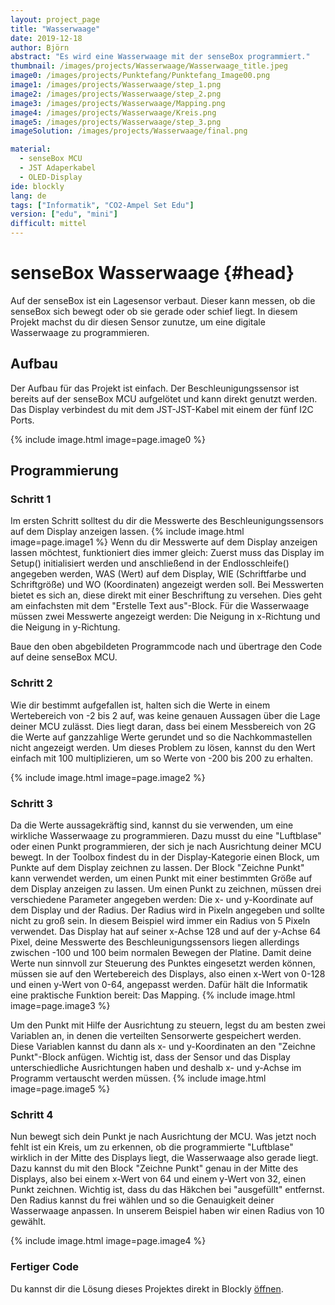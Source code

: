 ```yaml
---
layout: project_page
title: "Wasserwaage"
date: 2019-12-18
author: Björn
abstract: "Es wird eine Wasserwaage mit der senseBox programmiert."
thumbnail: /images/projects/Wasserwaage/Wasserwaage_title.jpeg
image0: /images/projects/Punktefang/Punktefang_Image00.png
image1: /images/projects/Wasserwaage/step_1.png
image2: /images/projects/Wasserwaage/step_2.png
image3: /images/projects/Wasserwaage/Mapping.png
image4: /images/projects/Wasserwaage/Kreis.png
image5: /images/projects/Wasserwaage/step_3.png
imageSolution: /images/projects/Wasserwaage/final.png

material:
  - senseBox MCU
  - JST Adaperkabel
  - OLED-Display
ide: blockly
lang: de
tags: ["Informatik", "CO2-Ampel Set Edu"]
version: ["edu", "mini"]
difficult: mittel
---
```


# senseBox Wasserwaage {#head}

Auf der senseBox ist ein Lagesensor verbaut. Dieser kann messen, ob die senseBox sich bewegt oder ob sie gerade oder schief liegt. In diesem Projekt machst du dir diesen Sensor zunutze, um eine digitale Wasserwaage zu programmieren.

## Aufbau

Der Aufbau für das Projekt ist einfach. Der Beschleunigungssensor ist bereits auf der senseBox MCU aufgelötet und kann direkt genutzt werden. Das Display verbindest du mit dem JST-JST-Kabel mit einem der fünf I2C Ports.

{% include image.html image=page.image0 %}

## Programmierung

### Schritt 1

Im ersten Schritt solltest du dir die Messwerte des Beschleunigungssensors auf dem Display anzeigen lassen.
{% include image.html image=page.image1 %}
Wenn du dir Messwerte auf dem Display anzeigen lassen möchtest, funktioniert dies immer gleich: Zuerst muss das Display im Setup() initialisiert werden und anschließend in der Endlosschleife() angegeben werden, WAS (Wert) auf dem Display, WIE (Schriftfarbe und Schriftgröße) und WO (Koordinaten) angezeigt werden soll. Bei Messwerten bietet es sich an, diese direkt mit einer Beschriftung zu versehen. Dies geht am einfachsten mit dem "Erstelle Text aus"-Block.
Für die Wasserwaage müssen zwei Messwerte angezeigt werden: Die Neigung in x-Richtung und die Neigung in y-Richtung.

Baue den oben abgebildeten Programmcode nach und übertrage den Code auf deine senseBox MCU.

### Schritt 2

Wie dir bestimmt aufgefallen ist, halten sich die Werte in einem Wertebereich von -2 bis 2 auf, was keine genauen Aussagen über die Lage deiner MCU zulässt. Dies liegt daran, dass bei einem Messbereich von 2G die Werte auf ganzzahlige Werte gerundet und so die Nachkommastellen nicht angezeigt werden. Um dieses Problem zu lösen, kannst du den Wert einfach mit 100 multiplizieren, um so Werte von -200 bis 200 zu erhalten.

{% include image.html image=page.image2 %}

### Schritt 3

Da die Werte aussagekräftig sind, kannst du sie verwenden, um eine wirkliche Wasserwaage zu programmieren. Dazu musst du eine "Luftblase" oder einen Punkt programmieren, der sich je nach Ausrichtung deiner MCU bewegt. In der Toolbox findest du in der Display-Kategorie einen Block, um Punkte auf dem Display zeichnen zu lassen. Der Block "Zeichne Punkt" kann verwendet werden, um einen Punkt mit einer bestimmten Größe auf dem Display anzeigen zu lassen.
Um einen Punkt zu zeichnen, müssen drei verschiedene Parameter angegeben werden: Die x- und y-Koordinate auf dem Display und der Radius. Der Radius wird in Pixeln angegeben und sollte nicht zu groß sein. In diesem Beispiel wird immer ein Radius von 5 Pixeln verwendet. Das Display hat auf seiner x-Achse 128 und auf der y-Achse 64 Pixel, deine Messwerte des Beschleunigungssensors liegen allerdings zwischen -100 und 100 beim normalen Bewegen der Platine. Damit deine Werte nun sinnvoll zur Steuerung des Punktes eingesetzt werden können, müssen sie auf den Wertebereich des Displays, also einen x-Wert von 0-128 und einen y-Wert von 0-64, angepasst werden. Dafür hält die Informatik eine praktische Funktion bereit: Das Mapping.
{% include image.html image=page.image3 %}

Um den Punkt mit Hilfe der Ausrichtung zu steuern, legst du am besten zwei Variablen an, in denen die verteilten Sensorwerte gespeichert werden. Diese Variablen kannst du dann als x- und y-Koordinaten an den "Zeichne Punkt"-Block anfügen. Wichtig ist, dass der Sensor und das Display unterschiedliche Ausrichtungen haben und deshalb x- und y-Achse im Programm vertauscht werden müssen.
{% include image.html image=page.image5 %}

### Schritt 4

Nun bewegt sich dein Punkt je nach Ausrichtung der MCU. Was jetzt noch fehlt ist ein Kreis, um zu erkennen, ob die programmierte "Luftblase" wirklich in der Mitte des Displays liegt, die Wasserwaage also gerade liegt. Dazu kannst du mit den Block "Zeichne Punkt" genau in der Mitte des Displays, also bei einem x-Wert von 64 und einem y-Wert von 32, einen Punkt zeichnen. Wichtig ist, dass du das Häkchen bei "ausgefüllt" entfernst. Den Radius kannst du frei wählen und so die Genauigkeit deiner Wasserwaage anpassen. In unserem Beispiel haben wir einen Radius von 10 gewählt.

{% include image.html image=page.image4 %}

### Fertiger Code

Du kannst dir die Lösung dieses Projektes direkt in Blockly [öffnen](https://blockly.sensebox.de/ardublockly/index.html?board=sensebox-mcu&lang=de&gallery=projects/wasserwaage).
